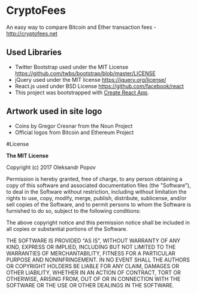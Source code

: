 # CryptoFees
An easy way to compare Bitcoin and Ether transaction fees - http://cryptofees.net

## Used Libraries
* Twitter Bootstrap used under the MIT License https://github.com/twbs/bootstrap/blob/master/LICENSE
* jQuery used under the MIT license https://jquery.org/license/
* React.js used under BSD License https://github.com/facebook/react
* This project was bootstrapped with [Create React App](https://github.com/facebookincubator/create-react-app).

## Artwork used in site logo
* Coins by Gregor Cresnar from the Noun Project
* Official logos from Bitcoin and Ethereum Project



#License

**The MIT License**

Copyright (c) 2017 Oleksandr Popov

Permission is hereby granted, free of charge, to any person obtaining a copy of this software and associated documentation files (the "Software"), to deal in the Software without restriction, including without limitation the rights to use, copy, modify, merge, publish, distribute, sublicense, and/or sell copies of the Software, and to permit persons to whom the Software is furnished to do so, subject to the following conditions:

The above copyright notice and this permission notice shall be included in all copies or substantial portions of the Software.

THE SOFTWARE IS PROVIDED "AS IS", WITHOUT WARRANTY OF ANY KIND, EXPRESS OR IMPLIED, INCLUDING BUT NOT LIMITED TO THE WARRANTIES OF MERCHANTABILITY, FITNESS FOR A PARTICULAR PURPOSE AND NONINFRINGEMENT. IN NO EVENT SHALL THE AUTHORS OR COPYRIGHT HOLDERS BE LIABLE FOR ANY CLAIM, DAMAGES OR OTHER LIABILITY, WHETHER IN AN ACTION OF CONTRACT, TORT OR OTHERWISE, ARISING FROM, OUT OF OR IN CONNECTION WITH THE SOFTWARE OR THE USE OR OTHER DEALINGS IN THE SOFTWARE.
